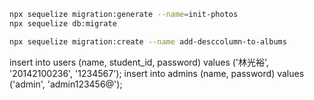 ```bash
npx sequelize migration:generate --name=init-photos
npx sequelize db:migrate

npx sequelize migration:create --name add-desccolumn-to-albums
```
insert into users (name, student_id, password) values ('林光裕', '20142100236', '1234567');
insert into admins (name, password) values ('admin', 'admin123456@');
